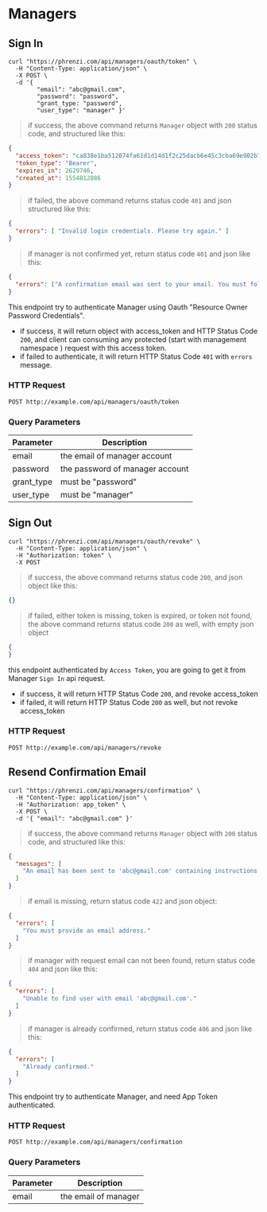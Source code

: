 # Managers

## Sign In

```shell
curl "https://phrenzi.com/api/managers/oauth/token" \
  -H "Content-Type: application/json" \
  -X POST \
  -d '{
        "email": "abc@gmail.com",
        "password": "password",
        "grant_type: "password",
        "user_type": "manager" }'
```

> if success, the above command returns `Manager` object with `200` status code, and structured like this:

```json
{
  "access_token": "ca838e1ba512074fa61d1d14d1f2c25dacb6e45c3cba69e902b78ed4b64cd29e",
  "token_type": "Bearer",
  "expires_in": 2629746,
  "created_at": 1554812886
}
```

> if failed, the above command returns status code `401` and json structured like this:

``` json
{
  "errors": [ "Invalid login credentials. Please try again." ]
}
```

> if manager is not confirmed yet, return status code `401` and json like this:

``` json
{
  "errors": ["A confirmation email was sent to your email. You must follow the instructions in the email before your account can be activated"]
}
```

This endpoint try to authenticate Manager using Oauth "Resource Owner Password Credentials".

* if success, it will return object with access_token and HTTP Status Code `200`, and client can consuming any protected (start with management namespace ) request with this access token.
* if failed to authenticate, it will return HTTP Status Code `401` with `errors` message.

### HTTP Request

`POST http://example.com/api/managers/oauth/token`

### Query Parameters

Parameter | Description
--------- | -----------
email | the email of manager account
password | the password of manager account
grant_type | must be "password"
user_type | must be "manager"

## Sign Out

```shell
curl "https://phrenzi.com/api/managers/oauth/revoke" \
  -H "Content-Type: application/json" \
  -H "Authorization: token" \
  -X POST
```

> if success, the above command returns status code `200`, and json object like this:

```json
{}
```

> if failed, either token is missing, token is expired, or token not found, the above command returns status code `200` as well, with empty json object

``` json
{
}
```

this endpoint authenticated by `Access Token`, you are going to get it from Manager `Sign In` api request.

* if success, it will return HTTP Status Code `200`, and revoke access_token
* if failed, it will return HTTP Status Code `200` as well, but not revoke access_token

### HTTP Request

`POST http://example.com/api/managers/revoke`

## Resend Confirmation Email

```shell
curl "https://phrenzi.com/api/managers/confirmation" \
  -H "Content-Type: application/json" \
  -H "Authorization: app_token" \
  -X POST \
  -d '{ "email": "abc@gmail.com" }'
```

> if success, the above command returns `Manager` object with `200` status code, and structured like this:

```json
{
  "messages": [
    "An email has been sent to 'abc@gmail.com' containing instructions for activate your account."
  ]
}
```


> if email is missing, return status code `422` and json object:


``` json
{
  "errors": [
    "You must provide an email address."
  ]
}
```

> if manager with request email can not been found, return status code `404` and json like this:

``` json
{
  "errors": [
    "Unable to find user with email 'abc@gmail.com'."
  ]
}
```

> if manager is already confirmed, return status code `406` and json like this:

``` json
{
  "errors": [
    "Already confirmed."
  ]
}
```

This endpoint try to authenticate Manager, and need App Token authenticated.

### HTTP Request

`POST http://example.com/api/managers/confirmation`

### Query Parameters

Parameter | Description
--------- | -----------
email | the email of manager
